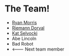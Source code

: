 # The Team!

* [Ryan Morris](./ryan-morris.md)
* [Riemann Dorval](./riemanndorval.md)
* [Kat Selvocki](./katselvocki.md)
* Abe Lincoln
* Bad Robot
* <--- Next team member